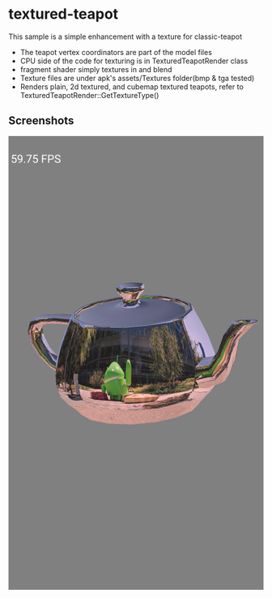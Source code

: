 textured-teapot
==============
This sample is a simple enhancement with a texture for classic-teapot
- The teapot vertex coordinators are part of the model files
- CPU side of the code for texturing is in TexturedTeapotRender class
- fragment shader simply textures in and blend
- Texture files are under apk's assets/Textures folder(bmp & tga tested)
- Renders plain, 2d textured, and cubemap textured teapots, refer to
  TexturedTeapotRender::GetTextureType()

Screenshots
-----------
![screenshot](screenshot.png)

